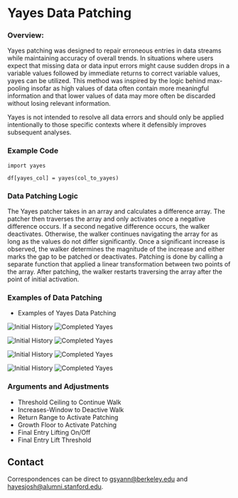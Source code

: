 # Yayes Data Patching

### Overview:
Yayes patching was designed to repair erroneous entries in data streams while maintaining accuracy of overall trends. In situations where users expect that missing data or data input errors might cause sudden drops in a variable values followed by immediate returns to correct variable values, yayes can be utilized. This method was inspired by the logic behind max-pooling insofar as high values of data often contain more meaningful information and that lower values of data may more often be discarded without losing relevant information. 

Yayes is not intended to resolve all data errors and should only be applied intentionally to those specific contexts where it defensibly improves subsequent analyses. 


### Example Code
```
import yayes 

df[yayes_col] = yayes(col_to_yayes)
```

### Data Patching Logic
The Yayes patcher takes in an array and calculates a difference array. The patcher then traverses the array and only activates once a negative difference occurs. If a second negative difference occurs, the walker deactivates. Otherwise, the walker continues navigating the array for as long as the values do not differ significantly. Once a significant increase is observed, the walker determines the magnitude of the increase and either marks the gap to be patched or deactivates. Patching is done by calling a separate function that applied a linear transformation between two points of the array. After patching, the walker restarts traversing the array after the point of initial activation.  
### Examples of Data Patching
- Examples of Yayes Data Patching

![Initial History](https://github.com/hayesjosh/yayes/blob/master/vis/example1/no_yayes.png)
![Completed Yayes](https://github.com/hayesjosh/yayes/blob/master/vis/example1/both.png)

![Initial History](https://github.com/hayesjosh/yayes/blob/master/vis/example2/no_yayes.png)
![Completed Yayes](https://github.com/hayesjosh/yayes/blob/master/vis/example2/both.png)

![Initial History](https://github.com/hayesjosh/yayes/blob/master/vis/example3/no_yayes.png)
![Completed Yayes](https://github.com/hayesjosh/yayes/blob/master/vis/example3/both.png)

![Initial History](https://github.com/hayesjosh/yayes/blob/master/vis/example4/no_yayes.png)
![Completed Yayes](https://github.com/hayesjosh/yayes/blob/master/vis/example4/both.png)

### Arguments and Adjustments
- Threshold Ceiling to Continue Walk
- Increases-Window to Deactive Walk 
- Return Range to Activate Patching
- Growth Floor to Activate Patching
- Final Entry Lifting On/Off
- Final Entry Lift Threshold
  
## Contact

Correspondences can be direct to gsyann@berkeley.edu and hayesjosh@alumni.stanford.edu. 
